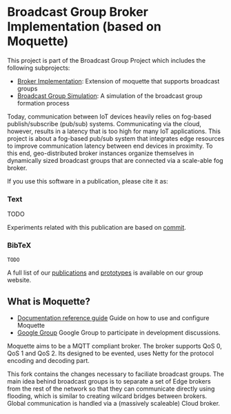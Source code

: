 # Broadcast Group Broker Implementation (based on Moquette)

This project is part of the Broadcast Group Project which includes the following subprojects:
* [Broker Implementation](https://github.com/MoeweX/moquette): Extension of moquette that supports broadcast groups
* [Broadcast Group Simulation](https://github.com/MoeweX/broadcast-group-simulation): A simulation of the broadcast group formation process

Today, communication between IoT devices heavily relies on fog-based publish/subscribe (pub/sub) systems. Communicating via the cloud, however, results in a latency that is too high for many IoT applications. This project is about a fog-based pub/sub system that integrates edge resources to improve communication latency between end devices in proximity. To this end, geo-distributed broker instances organize themselves in dynamically sized broadcast groups that are connected via a scale-able fog broker.

If you use this software in a publication, please cite it as:

### Text
TODO

Experiments related with this publication are based on [commit](https://github.com/MoeweX/moquette/commit/a964cadc1083fe695eb5eb3022a8bef5ec9a7f06).

### BibTeX
```
TODO
```

A full list of our [publications](https://www.mcc.tu-berlin.de/menue/forschung/publikationen/parameter/en/) and [prototypes](https://www.mcc.tu-berlin.de/menue/forschung/prototypes/parameter/en/) is available on our group website.

## What is Moquette?

* [Documentation reference guide](http://andsel.github.io/moquette/) Guide on how to use and configure Moquette
* [Google Group](https://groups.google.com/forum/#!forum/moquette-mqtt) Google Group to participate in development discussions.

Moquette aims to be a MQTT compliant broker. The broker supports QoS 0, QoS 1 and QoS 2.
Its designed to be evented, uses Netty for the protocol encoding and decoding part.

This fork contains the changes necessary to faciliate broadcast groups.
The main idea behind broadcast groups is to separate a set of Edge brokers from the rest of the network so that they can communicate directly using flooding, which is similar to creating wilcard bridges between brokers.
Global communication is handled via a (massively scaleable) Cloud broker.



